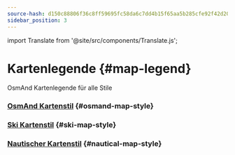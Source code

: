 ```yaml
---
source-hash: d150c88806f36c8ff59695fc58da6c7dd4b15f65aa5b285cfe92f42d2014a81b
sidebar_position: 3
---
```

import Translate from '@site/src/components/Translate.js';

# Kartenlegende {#map-legend}

OsmAnd Kartenlegende für alle Stile

### [OsmAnd Kartenstil](./osmand.md) {#osmand-map-style}
<Translate android="yes" id="default_render_descr" />

### [Ski Kartenstil](./ski-map.md) {#ski-map-style}
<Translate android="yes" id="ski_map_render_descr" />

### [Nautischer Kartenstil](./nautical-map.md) {#nautical-map-style}
<Translate android="yes" id="nautical_render_descr" />